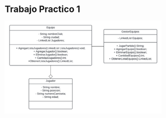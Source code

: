 <!DOCTYPE html>
<html lang="en">
<head>
    <meta charset="UTF-8">
    <meta name="viewport" content="width=device-width, initial-scale=1.0">
    <title>Document</title>
</head>
<body>
    <h1>Trabajo Practico 1</h1>
    <img src="Diagrama_Trabajo_Practico1.png" alt="Diagrama Trabajo practico 1">
</body>
</html>
